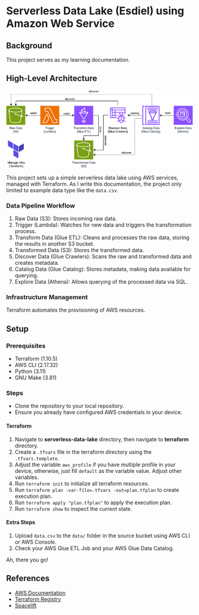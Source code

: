 # Serverless Data Lake (Esdiel) using Amazon Web Service

## Background
This project serves as my learning documentation.

## High-Level Architecture

<p align="center">
<picture>
    <source media="(prefers-color-scheme: dark)"  srcset="docs/assets/hla-dark.png">
    <source media="(prefers-color-scheme: light)" srcset="docs/assets/hla-light.png">
    <img alt="Esdiel HLA" src="docs/assets/hla-light.png">
</picture>
</p>

This project sets up a simple serverless data lake using AWS services, managed with Terraform. As I write this documentation, the project only limited to example data type like the `data.csv`.

### Data Pipeline Workflow
1.	Raw Data (S3): Stores incoming raw data.
2.	Trigger (Lambda): Watches for new data and triggers the transformation process.
3.	Transform Data (Glue ETL): Cleans and processes the raw data, storing the results in another S3 bucket.
4.	Transformed Data (S3): Stores the transformed data.
5.	Discover Data (Glue Crawlers): Scans the raw and transformed data and creates metadata.
6.	Catalog Data (Glue Catalog): Stores metadata, making data available for querying.
7.	Explore Data (Athena): Allows querying of the processed data via SQL.

### Infrastructure Management
Terraform automates the provisioning of AWS resources.

## Setup
### Prerequisites
- Terraform (1.10.5)
- AWS CLI (2.17.32)
- Python (3.11)
- GNU Make (3.81)

### Steps
- Clone the repository to your local repository.
- Ensure you already have configured AWS credentials in your device.

#### Terraform
1. Navigate to **serverless-data-lake** directory, then navigate to **terraform** directory.
2. Create a `.tfvars` file in the terraform directory using the `.tfvars.template`.
3. Adjust the variable `aws_profile` if you have multiple profile in your device, otherwise, just fill `default` as the variable value. Adjust other variables.
4. Run `terraform init` to initialize all terraform resources.
5. Run `terraform plan -var-file=.tfvars -out=plan.tfplan` to create execution plan.
6. Run `terraform apply "plan.tfplan"` to apply the execution plan.
7. Run `terraform show` to inspect the current state.

#### Extra Steps
1. Upload `data.csv` to the `data/` folder in the source bucket using AWS CLI or AWS Console.
2. Check your AWS Glue ETL Job and your AWS Glue Data Catalog.

Ah, there you go!

## References
- [AWS Documentation](https://docs.aws.amazon.com/)
- [Terraform Registry](https://registry.terraform.io/)
- [Spacelift](https://docs.spacelift.io/vendors/terraform)
